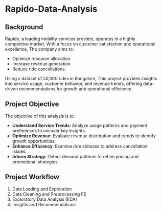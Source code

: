# Rapido-Data-Analysis
## Background
Rapido, a leading mobility services provider, operates in a highly competitive market. With a focus on customer satisfaction and operational excellence, The company aims to:

- Optimize resource allocation.
- Increase revenue generation.
- Reduce ride cancellations.

Using a dataset of 50,000 rides in Bangalore, This project provides insights into service usage, customer behavior, and revenue trends, offering data-driven recommendations for growth and operational efficiency.

## Project Objective
The objective of this analysis is to:

- **Understand Service Trends**: Analyze usage patterns and payment preferences to uncover key insights.
- **Optimize Revenue**: Evaluate revenue distribution and trends to identify growth opportunities.
- **Enhance Efficiency**: Examine ride statuses to address cancellation issues.
- **Inform Strategy**: Detect demand patterns to refine pricing and promotional strategies

## Project Workflow
1. Data Loading and Exploration
2. Data Cleaning and Preprocessing FE
3. Exploratory Data Analysis (EDA)
4. Insights and Recommendations
